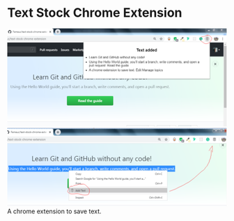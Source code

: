 # Text Stock Chrome Extension
![Prototype 1](https://github.com/Femeuc/text-stock-chrome-extension/blob/master/images/prototype.PNG)
![Prototype 2](https://github.com/Femeuc/text-stock-chrome-extension/blob/master/images/prototype1.PNG)
A chrome extension to save text.
